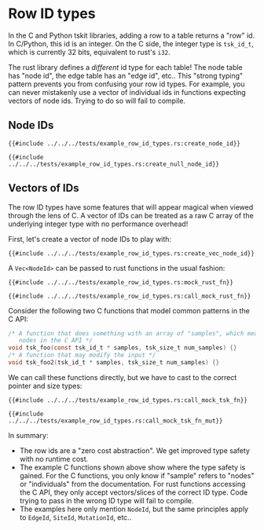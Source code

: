 # Row ID types

In the C and Python tskit libraries, adding a row to a table returns a "row" id.
In C/Python, this id is an integer.
On the C side, the integer type is `tsk_id_t`, which is currently 32 bits, equivalent to rust's `i32`.

The rust library defines a *different* id type for each table!
The node table has "node id", the edge table has an "edge id", etc..
This "strong typing" pattern prevents you from confusing your row id types.
For example, you can never mistakenly use a vector of individual ids in functions expecting vectors of node ids.
Trying to do so will fail to compile.

## Node IDs

```rust, noplayground, ignore
{{#include ../../../tests/example_row_id_types.rs:create_node_id}}
```

```rust, noplayground, ignore
{{#include ../../../tests/example_row_id_types.rs:create_null_node_id}}
```

## Vectors of IDs

The row ID types have some features that will appear magical when viewed through the lens of C.
A vector of IDs can be treated as a raw C array of the underlying integer type with no performance overhead!

First, let's create a vector of node IDs to play with:

```rust, noplayground, ignore
{{#include ../../../tests/example_row_id_types.rs:create_vec_node_id}}
```

A `Vec<NodeId>` can be passed to rust functions in the usual fashion:

```rust, noplayground, ignore
{{#include ../../../tests/example_row_id_types.rs:mock_rust_fn}}
```

```rust, noplayground, ignore
{{#include ../../../tests/example_row_id_types.rs:call_mock_rust_fn}}
```

Consider the following two C functions that model common patterns in the C API:

```c
/* A function that does something with an array of "samples", which means
   nodes in the C API */
void tsk_foo(const tsk_id_t * samples, tsk_size_t num_samples) {}
/* A function that may modify the input */
void tsk_foo2(tsk_id_t * samples, tsk_size_t num_samples) {}
```

We can call these functions directly, but we have to cast to the correct pointer and size types:

```rust, noplayground, ignore
{{#include ../../../tests/example_row_id_types.rs:call_mock_tsk_fn}}
```

```rust, noplayground, ignore
{{#include ../../../tests/example_row_id_types.rs:call_mock_tsk_fn_mut}}
```

In summary:

* The row ids are a "zero cost abstraction".
  We get improved type safety with no runtime cost.
* The example C functions shown above show where the type safety is gained.
  For the C functions, you only know if "sample" refers to "nodes" or
  "individuals" from the documentation.
  For rust functions accessing the C API, they only accept vectors/slices
  of the correct ID type.
  Code trying to pass in the wrong ID type will fail to compile.
* The examples here only mention `NodeId`, but the same principles apply to `EdgeId`, `SiteId`, `MutationId`, etc..

